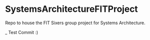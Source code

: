 # SystemsArchitectureFITProject
Repo to house the FIT Sixers group project for Systems Architecture.

_ Test Commit :)

